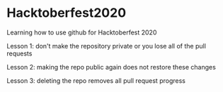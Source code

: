 # Hacktoberfest2020

Learning how to use github for Hacktoberfest 2020

Lesson 1: don't make the repository private or you lose all of the pull requests

Lesson 2: making the repo public again does not restore these changes

Lesson 3: deleting the repo removes all pull request progress
